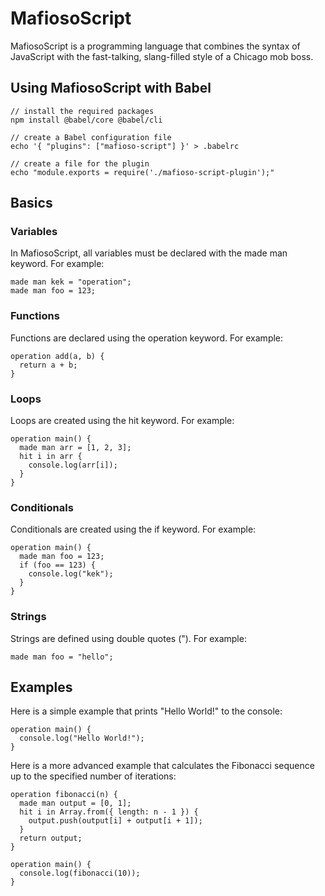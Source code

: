 # MafiosoScript

MafiosoScript is a programming language that combines the syntax of JavaScript with the fast-talking, slang-filled style of a Chicago mob boss.

## Using MafiosoScript with Babel

```
// install the required packages
npm install @babel/core @babel/cli

// create a Babel configuration file
echo '{ "plugins": ["mafioso-script"] }' > .babelrc

// create a file for the plugin
echo "module.exports = require('./mafioso-script-plugin');"
```

## Basics

### Variables

In MafiosoScript, all variables must be declared with the made man keyword. For example:

```
made man kek = "operation";
made man foo = 123;
```

### Functions

Functions are declared using the operation keyword. For example:

```
operation add(a, b) {
  return a + b;
}
```

### Loops

Loops are created using the hit keyword. For example:

```
operation main() {
  made man arr = [1, 2, 3];
  hit i in arr {
    console.log(arr[i]);
  }
}
```

### Conditionals

Conditionals are created using the if keyword. For example:

```
operation main() {
  made man foo = 123;
  if (foo == 123) {
    console.log("kek");
  }
}
```

### Strings

Strings are defined using double quotes ("). For example:

```
made man foo = "hello";
```

## Examples

Here is a simple example that prints "Hello World!" to the console:

```
operation main() {
  console.log("Hello World!");
}
```

Here is a more advanced example that calculates the Fibonacci sequence up to the specified number of iterations:

```
operation fibonacci(n) {
  made man output = [0, 1];
  hit i in Array.from({ length: n - 1 }) {
    output.push(output[i] + output[i + 1]);
  }
  return output;
}

operation main() {
  console.log(fibonacci(10));
}
```
